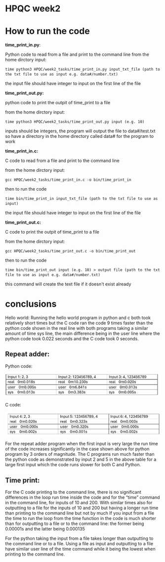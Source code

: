 # HPQC week2

# How to run the code

**time_print_in.py**:

Python code to read from a file and print to the command line
from the home dirctory input:  

    time python3 HPQC/week2_tasks/time_print_in.py input_txt_file (path to the txt file to use as input e.g. data#/number.txt)

the input file should have integer to input on the first line of the file 

**time_print_out.py:**

python code to print the outpit of time_print to a file

from the home dirctory input:  

    time python3 HPQC/week2_tasks/time_print_out.py input (e.g. 10)

inputs should be integers, the program will output the file to data#/test.txt so have a directory in the home directory called data# for the program to work

**time_print_in.c:**

C code to read from a file and print to the command line

from the home dirctory input:

    gcc HPQC/week2_tasks/time_print_in.c -o bin/time_print_in

then to run the code

    time bin/time_print_in input_txt_file (path to the txt file to use as input)

the input file should have integer to input on the first line of the file 

**time_print_out.c:**

C code to print the outpit of time_print to a file

from the home dirctory input:

    gcc HPQC/week2_tasks/time_print_out.c -o bin/time_print_out

then to run the code

    time bin/time_print_out input (e.g. 10) > output file (path to the txt file to use as input e.g. data#/number.txt)

this command will create the text file if it doesn't exist already 

# conclusions

Hello world: Running the hello world program in python and c both took relatively short times but the C code ran the code 9 times faster than the python code shown in the real line with both programs taking a similar amount of time sys line, the main difference being in the user line where the python code took 0.022 seconds and the C code took 0 seconds.

## Repeat adder: 
Python code: 

![](https://github.com/slamlux/HPQC/blob/main/week2_tasks/repeat_adder_python.png)

C code: 

![](https://github.com/slamlux/HPQC/blob/main/week2_tasks/repeat_adder_C.png)

For the repeat adder program when the first input is very large the run time of the code increases significantly in the case shown above for python program by 3 orders of magnitude. The C programs run much faster than the python code as demonstrated by input 2 and 5 in the above table for a large first input which the code runs slower for both C and Python.

## Time print:
For the C code printing to the command line, there is no significant differences in the loop run time inside the code and for the “time” command in the command line, for inputs of 10 and 200. With similar times also for outputting to a file for the inputs of 10 and 200 but having a longer run time than printing to the command line but not by much
If you input from a file the time to run the loop from the time function in the code is much shorter than for outputting to a file or to the command line: the former being 0.00001s and the latter being 0.000135

For the python taking the input from a file takes longer than outputting to the command line or to a file. Using a file as input and outputting to a file have similar user line of the time command while it being the lowest when printing to the command line. 
